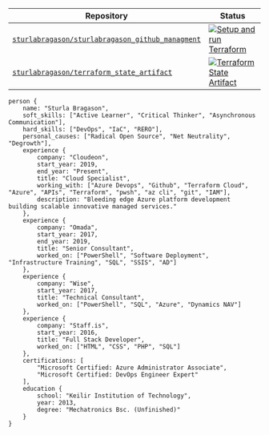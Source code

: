 <center>

| Repository | Status |
|--|--|
| [`sturlabragason/sturlabragason_github_managment`](https://github.com/sturlabragason/sturlabragason_github_managment) | [![Setup and run Terraform](https://github.com/sturlabragason/sturlabragason_github_managment/actions/workflows/terraform.yml/badge.svg)](https://github.com/sturlabragason/sturlabragason_github_managment/actions/workflows/terraform.yml)   |
| [`sturlabragason/terraform_state_artifact`](https://github.com/sturlabragason/terraform_state_artifact) | [![Terraform State Artifact](https://github.com/sturlabragason/terraform_state_artifact/actions/workflows/terraform.yml/badge.svg)](https://github.com/sturlabragason/terraform_state_artifact/actions/workflows/terraform.yml)

</center>


```hcl
person {
    name: "Sturla Bragason",
    soft_skills: ["Active Learner", "Critical Thinker", "Asynchronous Communication"],
    hard_skills: ["DevOps", "IaC", "RERO"],
    personal_causes: ["Radical Open Source", "Net Neutrality", "Degrowth"],
    experience {
        company: "Cloudeon",
        start_year: 2019,
        end_year: "Present",
        title: "Cloud Specialist",
        working_with: ["Azure Devops", "Github", "Terraform Cloud", "Azure", "APIs", "Terraform", "pwsh", "az cli", "git", "IAM"],
        description: "Bleeding edge Azure platform development building scalable innovative managed services."
    },
    experience {
        company: "Omada",
        start_year: 2017,
        end_year: 2019,
        title: "Senior Consultant",
        worked_on: ["PowerShell", "Software Deployment", "Infrastructure Training", "SQL", "SSIS", "AD"]
    },
    experience {
        company: "Wise",
        start_year: 2017,
        title: "Technical Consultant",
        worked_on: ["PowerShell", "SQL", "Azure", "Dynamics NAV"]
    },
    experience {
        company: "Staff.is",
        start_year: 2016,
        title: "Full Stack Developer",
        worked_on: ["HTML", "CSS", "PHP", "SQL"]
    },
    certifications: [
        "Microsoft Certified: Azure Administrator Associate",
        "Microsoft Certified: DevOps Engineer Expert"
    ],
    education {
        school: "Keilir Institution of Technology",
        year: 2013,
        degree: "Mechatronics Bsc. (Unfinished)"
    }
}
```

